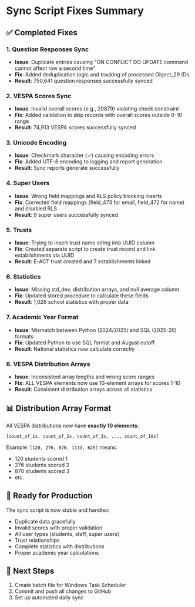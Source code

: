 # Sync Script Fixes Summary

## ✅ Completed Fixes

### 1. **Question Responses Sync**
- **Issue**: Duplicate entries causing "ON CONFLICT DO UPDATE command cannot affect row a second time"
- **Fix**: Added deduplication logic and tracking of processed Object_29 IDs
- **Result**: 750,641 question responses successfully synced

### 2. **VESPA Scores Sync**
- **Issue**: Invalid overall scores (e.g., 20879) violating check constraint
- **Fix**: Added validation to skip records with overall scores outside 0-10 range
- **Result**: 74,913 VESPA scores successfully synced

### 3. **Unicode Encoding**
- **Issue**: Checkmark character (✓) causing encoding errors
- **Fix**: Added UTF-8 encoding to logging and report generation
- **Result**: Sync reports generate successfully

### 4. **Super Users**
- **Issue**: Wrong field mappings and RLS policy blocking inserts
- **Fix**: Corrected field mappings (field_473 for email, field_472 for name) and disabled RLS
- **Result**: 9 super users successfully synced

### 5. **Trusts**
- **Issue**: Trying to insert trust name string into UUID column
- **Fix**: Created separate script to create trust record and link establishments via UUID
- **Result**: E-ACT trust created and 7 establishments linked

### 6. **Statistics**
- **Issue**: Missing std_dev, distribution arrays, and null average column
- **Fix**: Updated stored procedure to calculate these fields
- **Result**: 1,026 school statistics with proper data

### 7. **Academic Year Format**
- **Issue**: Mismatch between Python (2024/2025) and SQL (2025-26) formats
- **Fix**: Updated Python to use SQL format and August cutoff
- **Result**: National statistics now calculate correctly

### 8. **VESPA Distribution Arrays**
- **Issue**: Inconsistent array lengths and wrong score ranges
- **Fix**: ALL VESPA elements now use 10-element arrays for scores 1-10
- **Result**: Consistent distribution arrays across all statistics

## 📊 Distribution Array Format

All VESPA distributions now have **exactly 10 elements**:
```
[count_of_1s, count_of_2s, count_of_3s, ..., count_of_10s]
```

Example: `[120, 276, 870, 1133, 625]` means:
- 120 students scored 1
- 276 students scored 2
- 870 students scored 3
- etc.

## 🚀 Ready for Production

The sync script is now stable and handles:
- Duplicate data gracefully
- Invalid scores with proper validation
- All user types (students, staff, super users)
- Trust relationships
- Complete statistics with distributions
- Proper academic year calculations

## 📅 Next Steps

1. Create batch file for Windows Task Scheduler
2. Commit and push all changes to GitHub
3. Set up automated daily sync